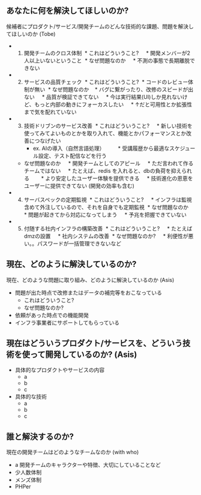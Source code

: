 ## あなたに何を解決してほしいのか?
候補者にプロダクト/サービス/開発チームのどんな技術的な課題、問題を解決してほしいのか (Tobe)
* 1. 開発チームのクロス体制
  * これはどういうこと?
     * 開発メンバーが2人以上いないということ
  * なぜ問題なのか
     * 不測の事態で長期離脱できない
* 2. サービスの品質チェック
  * これはどういうこと?
     * コードのレビュー体制が無い
  * なぜ問題なのか
     * バグに繋がったり、改修のスピードが出ない
     * 品質が検証できてない
     * 今は実行結果(UI)しか見れないけど、もっと内部の動きにフォーカスしたい
     * ↑だと可用性とか拡張性まで気を配れていない
* 3. 技術ドリブンのサービス改善
  * これはどういうこと?
     * 新しい技術を使ってみてよいものとかを取り入れて、機能とかパフォーマンスとか改善につなげたい
     * ex. AIの導入（自然言語処理）
         * 受講履歴から最適なスケジュール設定、テスト配信などを行う
  * なぜ問題なのか
     * 開発チームとしてのアピール
     * ただ言われて作るチームではない
     * たとえば、redis を入れると、dbの負荷を抑えられる
        * より安定したユーザー体験を提供できる
     * 技術進化の恩恵をユーザーに提供できてない (開発の効率も含む)
* 4. サーバスペックの定期監視
  * これはどういうこと?
     * インフラは監視含めて外注しているので、それを自身でも定期監視
  * なぜ問題なのか
     * 問題が起きてから対応になってしまう
     * 予兆を把握できていない
* 5. 付随する社内インフラの構築改善
  * これはどういうこと?
     * たとえばdmzの設置
     * 社内システムの改善
  * なぜ問題なのか?
     * 利便性が悪い。。パスワードが一括管理できないなど

## 現在、どのように解決しているのか?
現在、どのような問題に取り組み、どのように解決しているのか (Asis)
* 問題が出た時点で改修またはデータの補完等をおこなっている
  * これはどういうこと?
  * なぜ問題なのか?
* 依頼があった時点での機能開発
* インフラ事業者にサポートしてもらっている

## 現在はどういうプロダクト/サービスを、どういう技術を使って開発しているのか? (Asis)
* 具体的なプロダクトやサービスの内容
  * a
  * b
  * c
* 具体的な技術
  * a
  * b
  * c

## 誰と解決するのか?
現在の開発チームはどのようなチームなのか (with who)
* a 開発チームのキャラクターや特徴、大切にしていることなど
* 少人数体制
* メンズ体制
* PHPer
